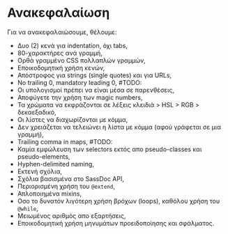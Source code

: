 
# Ανακεφαλαίωση

Για να ανακεφαλαιώσουμε, θέλουμε:

* Δυο (2) κενά για indentation, όχι tabs,
* 80-χαρακτήρες ανά γραμμή,
* Ορθά γραμμένo CSS πολλαπλών γραμμών,
* Εποικοδομητική χρήση κενών,
* Απόστροφος για strings (single quotes) και για URLs,
* No trailing 0, mandatory leading 0, #TODO:
* Οι υπολογισμοί πρέπει να είναι μέσα σε παρενθέσεις,
* Αποφύγετε την χρήση των magic numbers,
* Τα χρώματα να εκφράζονται σε λέξεις κλειδιά > HSL > RGB > δεκαεξαδικό,
* Οι λίστες να διαχωρίζονται με κόμμα,
* Δεν χρειάζεται να τελειώνει η λίστα με κόμμα (αφού γράφεται σε μια γραμμή),
* Trailing comma in maps, #TODO:
* Καμία εμφώλευση των selectors εκτός απο pseudo-classes και pseudo-elements,
* Hyphen-delimited naming,
* Εκτενή σχόλια,
* Σχόλια βασισμένα στο SassDoc API,
* Περιορισμένη χρήση του `@extend`,
* Απλοποιημένα mixins,
* Οσο το δυνατόν λιγότερη χρήση βρόχων (loops), καθόλου χρήση του `@while`,
* Μειωμένος αριθμός απο εξαρτήσεις,
* Εποικοδομητική χρήση μηνυμάτων προειδοποίησης και σφάλματος.
